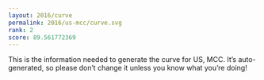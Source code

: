 ```yaml
---
layout: 2016/curve
permalink: 2016/us-mcc/curve.svg
rank: 2
score: 89.561772369
---
```


This is the information needed to generate the curve for US, MCC. It’s
auto-generated, so please don’t change it unless you know what you’re
doing!
